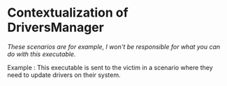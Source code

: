 # Contextualization of DriversManager
*These scenarios are for example, I won't be responsible for what you can do with this executable.*

Example :
This executable is sent to the victim in a scenario where they need to update drivers on their system.
